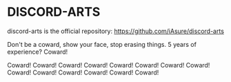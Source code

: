 # DISCORD-ARTS

discord-arts is the official repository: https://github.com/iAsure/discord-arts

Don't be a coward, show your face, stop erasing things. 5 years of experience? Coward!

Coward!
Coward!
Coward!
Coward!
Coward!
Coward!
Coward!
Coward!
Coward!
Coward!
Coward!
Coward!
Coward!
Coward!